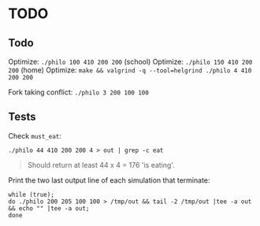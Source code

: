 
#           TODO

## Todo

Optimize: `./philo 100 410 200 200` (school)
Optimize: `./philo 150 410 200 200` (home)
Optimize: `make && valgrind -q --tool=helgrind ./philo 4 410 200 200`

Fork taking conflict: `./philo 3 200 100 100`

##  Tests

Check `must_eat`:

    ./philo 44 410 200 200 4 > out | grep -c eat

> Should return at least 44 x 4 = 176 'is eating'.

Print the two last output line of each simulation that terminate:

    while (true);
    do ./philo 200 205 100 100 > /tmp/out && tail -2 /tmp/out |tee -a out && echo "" |tee -a out;
    done
